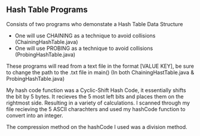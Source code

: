## Hash Table Programs

Consists of two programs who demonstate a Hash Table Data Structure
- One will use CHAINING as a technique to avoid collisions (ChainingHashTable.java)
- One will use PROBING as a technique to avoid collisions (ProbingHashTable.java)

These programs will read from a text file in the format [VALUE KEY], be sure to change the path to the .txt file in main() (In both ChainingHastTable.java & ProbingHashTable.java)

My hash code function was a Cyclic-Shift Hash Code, it essentially shifts the bit by 5 bytes. It recieves the 5 most left bits and places them on the rightmost side. Resulting in a variety of calculations. I scanned through my file recieving the 5 ASCII charachters and used my hashCode function to convert into an integer.

The compression method on the hashCode I used was a division method.
